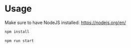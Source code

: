 # Usage

Make sure to have NodeJS installed: https://nodejs.org/en/

```sh
npm install
```

```sh
npm run start
```
